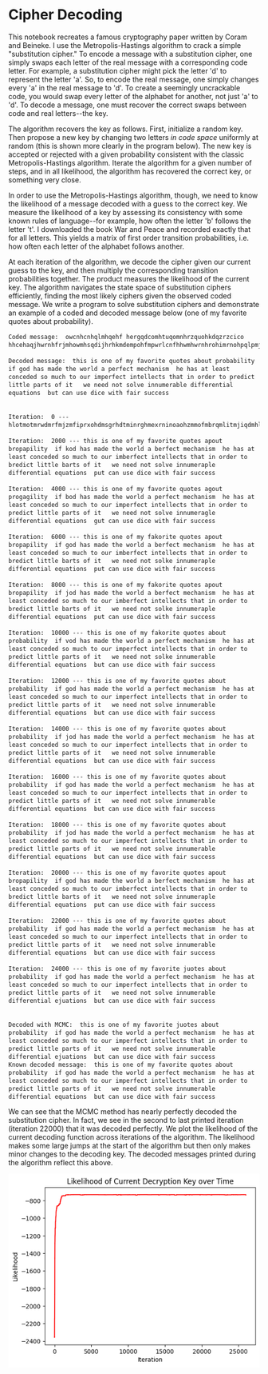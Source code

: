 # Cipher Decoding

This notebook recreates a famous cryptography paper written by Coram and Beineke. I use the Metropolis-Hastings algorithm to crack a simple "substitution cipher." To encode a message with a substitution cipher, one simply swaps each letter of the real message with a corresponding code letter. For example, a substitution cipher might pick the letter 'd' to represent the letter 'a'. So, to encode the real message, one simply changes every 'a' in the real message to 'd'. To create a seemingly uncrackable code, you would swap every letter of the alphabet for another, not just 'a' to 'd'. To decode a message, one must recover the correct swaps between code and real letters--the key.

The algorithm recovers the key as follows. First, initialize a random key. Then propose a new key by changing two letters *in code space* uniformly at random (this is shown more clearly in the program below). The new key is accepted or rejected with a given probability consistent with the classic Metropolis-Hastings algorithm. Iterate the algorithm for a given number of steps, and in all likelihood, the algorithm has recovered the correct key, or something very close.

In order to use the Metropolis-Hastings algorithm, though, we need to know the likelihood of a message decoded with a guess to the correct key. We measure the likelihood of a key by assessing its consistency with some known rules of language--for example, how often the letter 'b' follows the letter 't'. I downloaded the book War and Peace and recorded exactly that for all letters. This yields a matrix of first order transition probabilities, i.e. how often each letter of the alphabet follows another.

At each iteration of the algorithm, we decode the cipher given our current guess to the key, and then multiply the corresponding transition probabilities together. The product measures the likelihood of the current key. The algorithm navigates the state space of substitution ciphers efficiently, finding the most likely ciphers given the observed coded message. We write a program to solve substitution ciphers and demonstrate an example of a coded and decoded message below (one of my favorite quotes about probability). 

    Coded message:  owcnhcnhqlmhqehf hergqdcomhtuqomnhrzquohkdqzrzcico hhcehaqjhwrnhfrjmhowmhsqdijhrhkmdempohfmpwrlcnfhhwmhwrnhrohimrnohpqlpmjmjhnqhfupwhoqhqudhcfkmdempohclomiimponhowrohclhqdjmdhoqhkdmjcpohicooimhkrdonhqehcohhhsmhlmmjhlqohnqigmhcllufmdrzimhjceemdmlocrihmturocqlnhhzuohprlhunmhjcpmhscowhercdhnuppmnnhh 
    
    Decoded message:  this is one of my favorite quotes about probability  if god has made the world a perfect mechanism  he has at least conceded so much to our imperfect intellects that in order to predict little parts of it   we need not solve innumerable differential equations  but can use dice with fair success  


    Iteration:  0 --- hlotmotmrwdmrfmjzmfiprxohdmsgrhdtminrghmexrninoaohzmmofmbrqmlitmjiqdmhldmkrxaqmimedxfduhmjduliwotjmmldmlitmihmadithmurwudqdqmtrmjgulmhrmrgxmojedxfduhmowhdaaduhtmhlihmowmrxqdxmhrmexdqouhmaohhadmeixhtmrfmohmmmkdmwddqmwrhmtrapdmowwgjdxinadmqoffdxdwhoiamdsgihorwtmmnghmuiwmgtdmqoudmkohlmfioxmtguudttmm 
    
    Iteration:  2000 --- this is one of my favorite quotes apout bropapility  if kod has made the world a berfect mechanism  he has at least conceded so much to our imberfect intellects that in order to bredict little barts of it   we need not solve innumeraple differential equations  put can use dice with fair success   
    
    Iteration:  4000 --- this is one of my favorite quotes agout progagility  if bod has made the world a perfect mechanism  he has at least conceded so much to our imperfect intellects that in order to predict little parts of it   we need not solve innumeragle differential equations  gut can use dice with fair success   
    
    Iteration:  6000 --- this is one of my fakorite quotes apout bropapility  if god has made the world a berfect mechanism  he has at least conceded so much to our imberfect intellects that in order to bredict little barts of it   we need not solke innumeraple differential equations  put can use dice with fair success   
    
    Iteration:  8000 --- this is one of my fakorite quotes apout bropapility  if jod has made the world a berfect mechanism  he has at least conceded so much to our imberfect intellects that in order to bredict little barts of it   we need not solke innumeraple differential equations  put can use dice with fair success   
    
    Iteration:  10000 --- this is one of my fakorite quotes about probability  if vod has made the world a perfect mechanism  he has at least conceded so much to our imperfect intellects that in order to predict little parts of it   we need not solke innumerable differential equations  but can use dice with fair success   
    
    Iteration:  12000 --- this is one of my favorite quotes about probability  if god has made the world a perfect mechanism  he has at least conceded so much to our imperfect intellects that in order to predict little parts of it   we need not solve innumerable differential equations  but can use dice with fair success   
    
    Iteration:  14000 --- this is one of my favorite quotes about probability  if jod has made the world a perfect mechanism  he has at least conceded so much to our imperfect intellects that in order to predict little parts of it   we need not solve innumerable differential equations  but can use dice with fair success   
    
    Iteration:  16000 --- this is one of my favorite quotes about probability  if god has made the world a perfect mechanism  he has at least conceded so much to our imperfect intellects that in order to predict little parts of it   we need not solve innumerable differential equations  but can use dice with fair success   
    
    Iteration:  18000 --- this is one of my favorite quotes about probability  if jod has made the world a perfect mechanism  he has at least conceded so much to our imperfect intellects that in order to predict little parts of it   we need not solve innumerable differential equations  but can use dice with fair success   
    
    Iteration:  20000 --- this is one of my favorite quotes apout bropapility  if god has made the world a berfect mechanism  he has at least conceded so much to our imberfect intellects that in order to bredict little barts of it   we need not solve innumeraple differential equations  put can use dice with fair success   
    
    Iteration:  22000 --- this is one of my favorite quotes about probability  if god has made the world a perfect mechanism  he has at least conceded so much to our imperfect intellects that in order to predict little parts of it   we need not solve innumerable differential equations  but can use dice with fair success   
    
    Iteration:  24000 --- this is one of my favorite juotes about probability  if god has made the world a perfect mechanism  he has at least conceded so much to our imperfect intellects that in order to predict little parts of it   we need not solve innumerable differential ejuations  but can use dice with fair success   
    

    Decoded with MCMC:  this is one of my favorite juotes about probability  if god has made the world a perfect mechanism  he has at least conceded so much to our imperfect intellects that in order to predict little parts of it   we need not solve innumerable differential ejuations  but can use dice with fair success  
    Known decoded message:  this is one of my favorite quotes about probability  if god has made the world a perfect mechanism  he has at least conceded so much to our imperfect intellects that in order to predict little parts of it   we need not solve innumerable differential equations  but can use dice with fair success  


We can see that the MCMC method has nearly perfectly decoded the substitution cipher. In fact, we see in the second to last printed iteration (iteration 22000) that it was decoded perfectly. We plot the likelihood of the current decoding function across iterations of the algorithm. The likelihood makes some large jumps at the start of the algorithm but then only makes minor changes to the decoding key. The decoded messages printed during the algorithm reflect this above. 
    
![png](README_files/README_7_0.png)
    


